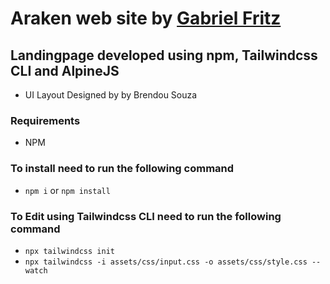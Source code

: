 # Araken web site by [Gabriel Fritz](https://github.com/GFFritz)
## Landingpage developed using npm, Tailwindcss CLI and AlpineJS

- UI Layout Designed by by Brendou Souza

### Requirements
- NPM

### To install need to run the following command
- `npm i` or `npm install`

### To Edit using Tailwindcss CLI need to run the following command
- `npx tailwindcss init`
- `npx tailwindcss -i assets/css/input.css -o assets/css/style.css --watch`